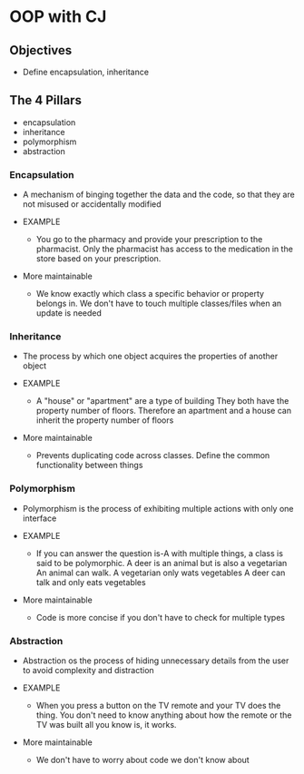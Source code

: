 # OOP with CJ

## Objectives
  * Define encapsulation, inheritance

## The 4 Pillars
  * encapsulation
  * inheritance
  * polymorphism
  * abstraction

### Encapsulation
  * A mechanism of binging together the data and the code, so that they are not misused or accidentally modified

  * EXAMPLE
    - You go to the pharmacy and provide your prescription to the pharmacist. Only the pharmacist has access to the medication in the store based on your prescription.

  * More maintainable
    - We know exactly which class a specific behavior or property belongs in. We don't have to touch multiple classes/files when an update is needed

### Inheritance
  * The process by which one object acquires the properties of another object

  * EXAMPLE
    - A "house" or "apartment" are a type of building
    They both have the property number of floors. Therefore an apartment and a house can inherit the property number of floors

  * More maintainable
    - Prevents duplicating code across classes. Define the common functionality between things

### Polymorphism
  * Polymorphism is the process of exhibiting multiple actions with only one interface

  * EXAMPLE
    - If you can answer the question is-A with multiple things, a class is said to be polymorphic.
    A deer is an animal but is also a vegetarian
    An animal can walk. A vegetarian only wats vegetables
    A deer can talk and only eats vegetables

  * More maintainable
    - Code is more concise if you don't have to check for multiple types

### Abstraction
  * Abstraction os the process of hiding unnecessary details from the user to avoid complexity and distraction

  * EXAMPLE
    - When you press a button on the TV remote and your TV does the thing. You don't need to know anything about how the remote or the TV was built all you know is, it works.

  * More maintainable
    - We don't have to worry about code we don't know about
